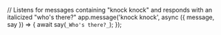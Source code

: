 // Listens for messages containing "knock knock" and responds with an italicized "who's there?"
app.message('knock knock', async ({ message, say }) => {
  await say(`_Who's there?_`);
});

